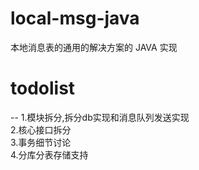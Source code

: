 # local-msg-java
本地消息表的通用的解决方案的 JAVA 实现


# todolist
--
1.模块拆分,拆分db实现和消息队列发送实现 <br>
2.核心接口拆分  <br>
3.事务细节讨论 <br>
4.分库分表存储支持 <br>
